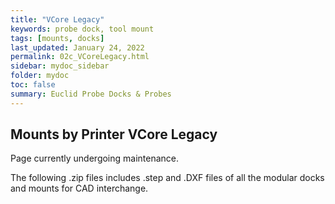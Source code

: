 ```yaml
---
title: "VCore Legacy"
keywords: probe dock, tool mount
tags: [mounts, docks]
last_updated: January 24, 2022
permalink: 02c_VCoreLegacy.html
sidebar: mydoc_sidebar
folder: mydoc
toc: false
summary: Euclid Probe Docks & Probes 
---
```


## Mounts by Printer VCore Legacy
Page currently undergoing maintenance. 


The following .zip files includes .step and .DXF files of all the modular docks and mounts for CAD interchange.
